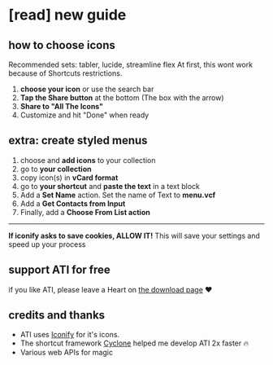 # [read] new guide
## how to choose icons
Recommended sets: tabler, lucide, streamline flex
At first, this wont work because of Shortcuts restrictions.
1. **choose your icon** or use the search bar
2. **Tap the Share button** at the bottom (The box with the arrow)
3. **Share to "All The Icons"**
4. Customize and hit "Done" when ready

## extra: create styled menus
1. choose and **add icons** to your collection
2. go to **your collection**
3. copy icon(s) in **vCard format**
4. go to **your shortcut** and **paste the text** in a text block
5. Add a **Set Name** action. Set the name of Text to **menu.vcf**
6. Add a **Get Contacts from Input**
7. Finally, add a **Choose From List action**

---

**If iconify asks to save cookies, ALLOW IT!** This will save your settings and speed up your process 

## support ATI for free
if you like ATI, please leave a Heart on [the download page](https://routinehub.co/shortcut/22688/) ❤️
## credits and thanks
* ATI uses [Iconify](https://iconify.design/) for it's icons. 
* The shortcut framework [Cyclone](https://routinehub.co/shortcut/19577/) helped me develop ATI 2x faster 🔥
* Various web APIs for magic 
